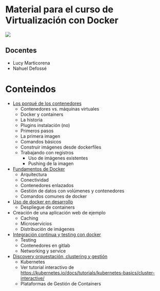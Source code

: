 # Material para el curso de Virtualización con Docker 
![](https://www.docker.com/sites/default/files/Whale%20Logo332_5.png)

## Docentes

* Lucy Marticorena
* Nahuel Defossé
    
# Conteindos

* [Los porqué de los contenedores](01-docker.md)
    * Contenedores vs. máquinas virtuales 
    * Docker y containers 
    * La historia
    * Plugins instalación (no)
    * Primeros pasos 
    * La primera imagen 
    * Comandos básicos 
    * Construir imágenes desde dockerfiles 
    * Trabajando con registros 
        - Uso de imágenes existentes
        - Pushing de la imagen 
* [Fundamentos de Docker](02-fundamentos.md)
    * Arquitectura 
    * Conectividad 
    * Contenedores enlazados 
    * Gestión de datos con volúmenes y contenedores
    * Comandos comunes de docker 
* [Uso de docker en desarrollo](./03-uso-en-desarrollo.md)
    * Despliegue de containers
* Creación de una aplicación web de ejemplo 
    * Caching
    * Microservicios 
    * Distribución de imágenes 
* [Integración continua y testing con docker](04-integacion-continua.md)
    * Testing
    * Contenedores en gitlab
    * Networking y service   
* [Discovery orquestación, clustering y gestión](05-orquestacion.md)
    * Kubernetes
    * Ver tutorial interactivo de https://kubernetes.io/docs/tutorials/kubernetes-basics/cluster-interactive/
    * Plataformas de Gestión de Containers



